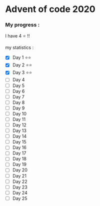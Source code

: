 Advent of code 2020
===

### My progress :

I have 4 :star: !!

my statistics : 

- [x] Day 1 :star::star:
- [x] Day 2 :star::star:
- [x] Day 3 :star::star:
- [ ] Day 4 
- [ ] Day 5 
- [ ] Day 6 
- [ ] Day 7 
- [ ] Day 8 
- [ ] Day 9
- [ ] Day 10
- [ ] Day 11
- [ ] Day 12
- [ ] Day 13
- [ ] Day 14
- [ ] Day 15
- [ ] Day 16
- [ ] Day 17
- [ ] Day 18
- [ ] Day 19
- [ ] Day 20
- [ ] Day 21
- [ ] Day 22
- [ ] Day 23
- [ ] Day 24
- [ ] Day 25